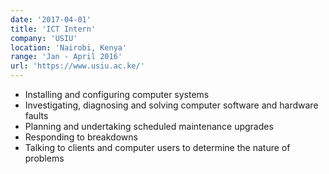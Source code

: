 ```yaml
---
date: '2017-04-01'
title: 'ICT Intern'
company: 'USIU'
location: 'Nairobi, Kenya'
range: 'Jan - April 2016'
url: 'https://www.usiu.ac.ke/'
---
```


- Installing and configuring computer systems
- Investigating, diagnosing and solving computer software and hardware faults
- Planning and undertaking scheduled maintenance upgrades
- Responding to breakdowns
- Talking to clients and computer users to determine the nature of problems
